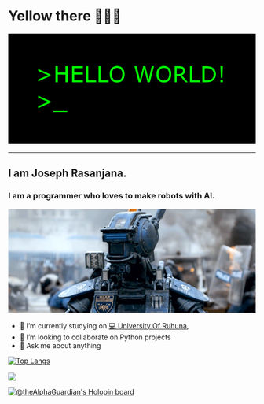# Yellow there 👋👋👋

![](https://github.com/JosephLahiru/JosephLahiru/blob/main/res/back2.gif)

<hr>

## I am Joseph Rasanjana.
### I am a programmer who loves to make robots with AI.
![](https://github.com/JosephLahiru/JosephLahiru/blob/main/res/chappie.gif)

- 🔭 I’m currently studying on [💻 University Of Ruhuna](https://www.ruh.ac.lk/),
- 👯 I’m looking to collaborate on Python projects
- 💬 Ask me about anything

[![Top Langs](https://github-readme-stats.vercel.app/api/top-langs/?username=JosephLahiru&layout=compact&theme=radical)](https://github.com/JosephLahiru)

<img align="center" src="http://github-readme-streak-stats.herokuapp.com?user=JosephLahiru&theme=radical&hide_border=false&fire=FF0000&ring=D30000&currStreakNum=BEDD00&sideNums=BEDD00" />

[![@theAlphaGuardian's Holopin board](https://holopin.me/theAlphaGuardian)](https://holopin.io/@theAlphaGuardian)
